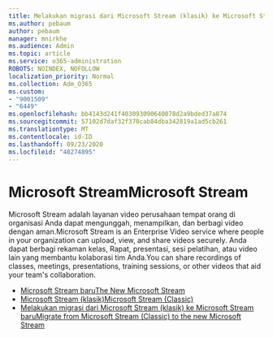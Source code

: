 ```yaml
---
title: Melakukan migrasi dari Microsoft Stream (klasik) ke Microsoft Stream baru
ms.author: pebaum
author: pebaum
manager: mnirkhe
ms.audience: Admin
ms.topic: article
ms.service: o365-administration
ROBOTS: NOINDEX, NOFOLLOW
localization_priority: Normal
ms.collection: Adm_O365
ms.custom:
- "9001509"
- "6449"
ms.openlocfilehash: bb4143d241f403093090640078d2a9bded37a874
ms.sourcegitcommit: 57102d7daf32f370cab84dba342819a1ad5cb261
ms.translationtype: MT
ms.contentlocale: id-ID
ms.lasthandoff: 09/23/2020
ms.locfileid: "48274895"
---
```

# <a name="microsoft-stream"></a><span data-ttu-id="c43f2-102">Microsoft Stream</span><span class="sxs-lookup"><span data-stu-id="c43f2-102">Microsoft Stream</span></span>

<span data-ttu-id="c43f2-103">Microsoft Stream adalah layanan video perusahaan tempat orang di organisasi Anda dapat mengunggah, menampilkan, dan berbagi video dengan aman.</span><span class="sxs-lookup"><span data-stu-id="c43f2-103">Microsoft Stream is an Enterprise Video service where people in your organization can upload, view, and share videos securely.</span></span> <span data-ttu-id="c43f2-104">Anda dapat berbagi rekaman kelas, Rapat, presentasi, sesi pelatihan, atau video lain yang membantu kolaborasi tim Anda.</span><span class="sxs-lookup"><span data-stu-id="c43f2-104">You can share recordings of classes, meetings, presentations, training sessions, or other videos that aid your team's collaboration.</span></span>  

- [<span data-ttu-id="c43f2-105">Microsoft Stream baru</span><span class="sxs-lookup"><span data-stu-id="c43f2-105">The New Microsoft Stream</span></span>](https://docs.microsoft.com/stream/new-stream)
- [<span data-ttu-id="c43f2-106">Microsoft Stream (klasik)</span><span class="sxs-lookup"><span data-stu-id="c43f2-106">Microsoft Stream (Classic)</span></span>](https://docs.microsoft.com/stream/overview)
- [<span data-ttu-id="c43f2-107">Melakukan migrasi dari Microsoft Stream (klasik) ke Microsoft Stream baru</span><span class="sxs-lookup"><span data-stu-id="c43f2-107">Migrate from Microsoft Stream (Classic) to the new Microsoft Stream</span></span>](https://docs.microsoft.com/stream/classic-migration)